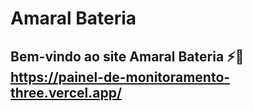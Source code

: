 # Amaral Bateria

Bem-vindo ao site **Amaral Bateria** ⚡🔋
https://painel-de-monitoramento-three.vercel.app/
---
#
